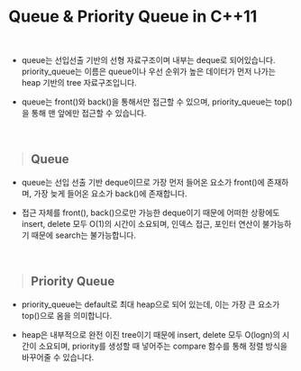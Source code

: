 # Queue & Priority Queue in C++11

<br>

* queue는 선입선출 기반의 선형 자료구조이며 내부는 deque로 되어있습니다.
priority_queue는 이름은 queue이나 우선 순위가 높은 데이터가 먼저 나가는 heap 기반의 tree 자료구조입니다.

* queue는 front()와 back()을 통해서만 접근할 수 있으며,
priority_queue는 top()을 통해 맨 앞에만 접근할 수 있습니다.


<br>

> ## Queue

* queue는 선입 선출 기반 deque이므로 가장 먼저 들어온 요소가 front()에 존재하며, 가장 늦게 들어온 요소가 back()에 존재합니다.

* 접근 자체를 front(), back()으로만 가능한 deque이기 때문에 어떠한 상황에도 insert, delete 모두 O(1)의 시간이 소요되며,
인덱스 접근, 포인터 연산이 불가능하기 때문에 search는 불가능합니다.


<br>

> ## Priority Queue

* priority_queue는 default로 최대 heap으로 되어 있는데,
이는 가장 큰 요소가 top()으로 옴을 의미합니다.

* heap은 내부적으로 완전 이진 tree이기 때문에 insert, delete 모두 O(logn)의 시간이 소요되며,
priority를 생성할 때 넣어주는 compare 함수를 통해 정렬 방식을 바꾸어줄 수 있습니다.
